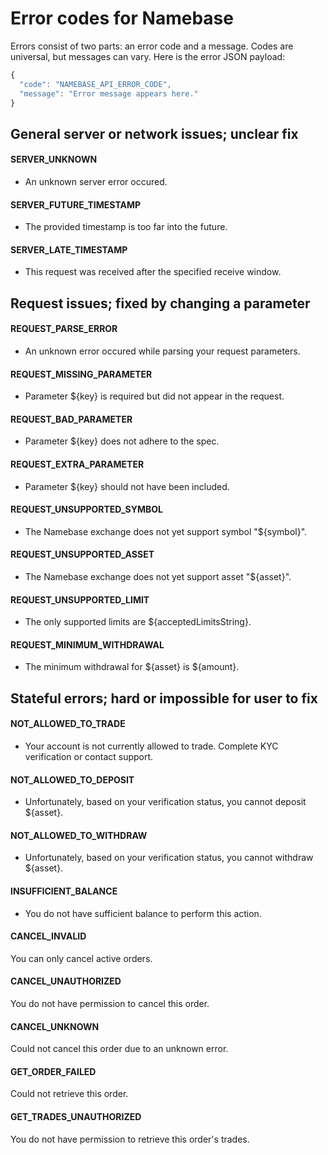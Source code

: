 # Error codes for Namebase
Errors consist of two parts: an error code and a message. Codes are universal,
 but messages can vary. Here is the error JSON payload:
```javascript
{
  "code": "NAMEBASE_API_ERROR_CODE",
  "message": "Error message appears here."
}
```

## General server or network issues; unclear fix
#### SERVER_UNKNOWN
* An unknown server error occured.

#### SERVER_FUTURE_TIMESTAMP
* The provided timestamp is too far into the future.

#### SERVER_LATE_TIMESTAMP
* This request was received after the specified receive window.

## Request issues; fixed by changing a parameter
#### REQUEST_PARSE_ERROR
* An unknown error occured while parsing your request parameters.

#### REQUEST_MISSING_PARAMETER
* Parameter ${key} is required but did not appear in the request.

#### REQUEST_BAD_PARAMETER
* Parameter ${key} does not adhere to the spec.

#### REQUEST_EXTRA_PARAMETER
* Parameter ${key} should not have been included.

#### REQUEST_UNSUPPORTED_SYMBOL
* The Namebase exchange does not yet support symbol "${symbol}".

#### REQUEST_UNSUPPORTED_ASSET
* The Namebase exchange does not yet support asset "${asset}".

#### REQUEST_UNSUPPORTED_LIMIT
* The only supported limits are ${acceptedLimitsString}.

#### REQUEST_MINIMUM_WITHDRAWAL
* The minimum withdrawal for ${asset} is ${amount}.


## Stateful errors; hard or impossible for user to fix
#### NOT_ALLOWED_TO_TRADE
* Your account is not currently allowed to trade. Complete KYC verification or contact support.

#### NOT_ALLOWED_TO_DEPOSIT
* Unfortunately, based on your verification status, you cannot deposit ${asset}.

#### NOT_ALLOWED_TO_WITHDRAW
* Unfortunately, based on your verification status, you cannot withdraw ${asset}.

#### INSUFFICIENT_BALANCE
* You do not have sufficient balance to perform this action.

#### CANCEL_INVALID
You can only cancel active orders.

#### CANCEL_UNAUTHORIZED
You do not have permission to cancel this order.

#### CANCEL_UNKNOWN
Could not cancel this order due to an unknown error.

#### GET_ORDER_FAILED
Could not retrieve this order.

#### GET_TRADES_UNAUTHORIZED
You do not have permission to retrieve this order's trades.
